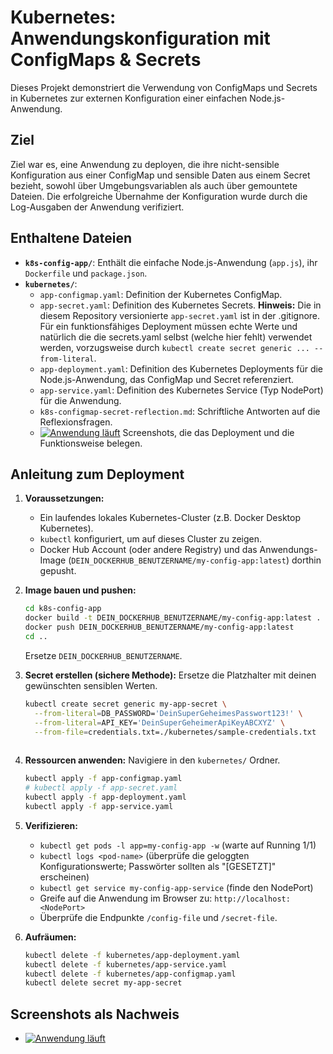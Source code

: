 # Kubernetes: Anwendungskonfiguration mit ConfigMaps & Secrets

Dieses Projekt demonstriert die Verwendung von ConfigMaps und Secrets in Kubernetes zur externen Konfiguration einer einfachen Node.js-Anwendung.

## Ziel

Ziel war es, eine Anwendung zu deployen, die ihre nicht-sensible Konfiguration aus einer ConfigMap und sensible Daten aus einem Secret bezieht, sowohl über Umgebungsvariablen als auch über gemountete Dateien. Die erfolgreiche Übernahme der Konfiguration wurde durch die Log-Ausgaben der Anwendung verifiziert.

## Enthaltene Dateien

*   **`k8s-config-app/`**: Enthält die einfache Node.js-Anwendung (`app.js`), ihr `Dockerfile` und `package.json`.
*   **`kubernetes/`**:
    *   `app-configmap.yaml`: Definition der Kubernetes ConfigMap.
    *   `app-secret.yaml`: Definition des Kubernetes Secrets. **Hinweis:** Die in diesem Repository versionierte `app-secret.yaml` ist in der .gitignore. Für ein funktionsfähiges Deployment müssen echte Werte und natürlich die die secrets.yaml selbst (welche hier fehlt) verwendet werden, vorzugsweise durch `kubectl create secret generic ... --from-literal`.
    *   `app-deployment.yaml`: Definition des Kubernetes Deployments für die Node.js-Anwendung, das ConfigMap und Secret referenziert.
    *   `app-service.yaml`: Definition des Kubernetes Service (Typ NodePort) für die Anwendung.
    *   `k8s-configmap-secret-reflection.md`: Schriftliche Antworten auf die Reflexionsfragen.
    *   [![Anwendung läuft](assets)](assets) Screenshots, die das Deployment und die Funktionsweise belegen.

## Anleitung zum Deployment

1.  **Voraussetzungen:**
    *   Ein laufendes lokales Kubernetes-Cluster (z.B. Docker Desktop Kubernetes).
    *   `kubectl` konfiguriert, um auf dieses Cluster zu zeigen.
    *   Docker Hub Account (oder andere Registry) und das Anwendungs-Image (`DEIN_DOCKERHUB_BENUTZERNAME/my-config-app:latest`) dorthin gepusht.

2.  **Image bauen und pushen:**
    ```bash
    cd k8s-config-app
    docker build -t DEIN_DOCKERHUB_BENUTZERNAME/my-config-app:latest .
    docker push DEIN_DOCKERHUB_BENUTZERNAME/my-config-app:latest
    cd .. 
    ```
    Ersetze `DEIN_DOCKERHUB_BENUTZERNAME`.

3.  **Secret erstellen (sichere Methode):**
    Ersetze die Platzhalter mit deinen gewünschten sensiblen Werten.
    ```bash
    kubectl create secret generic my-app-secret \
      --from-literal=DB_PASSWORD='DeinSuperGeheimesPasswort123!' \
      --from-literal=API_KEY='DeinSuperGeheimerApiKeyABCXYZ' \
      --from-file=credentials.txt=./kubernetes/sample-credentials.txt 
     
    ```
   

4.  **Ressourcen anwenden:**
    Navigiere in den `kubernetes/` Ordner.
    ```bash
    kubectl apply -f app-configmap.yaml
    # kubectl apply -f app-secret.yaml 
    kubectl apply -f app-deployment.yaml 
    kubectl apply -f app-service.yaml
    ```

5.  **Verifizieren:**
    *   `kubectl get pods -l app=my-config-app -w` (warte auf Running 1/1)
    *   `kubectl logs <pod-name>` (überprüfe die geloggten Konfigurationswerte; Passwörter sollten als "[GESETZT]" erscheinen)
    *   `kubectl get service my-config-app-service` (finde den NodePort)
    *   Greife auf die Anwendung im Browser zu: `http://localhost:<NodePort>`
    *   Überprüfe die Endpunkte `/config-file` und `/secret-file`.

6.  **Aufräumen:**
    ```bash
    kubectl delete -f kubernetes/app-deployment.yaml
    kubectl delete -f kubernetes/app-service.yaml
    kubectl delete -f kubernetes/app-configmap.yaml
    kubectl delete secret my-app-secret 
    ```
## Screenshots als Nachweis

*   [![Anwendung läuft](assets)](assets)
